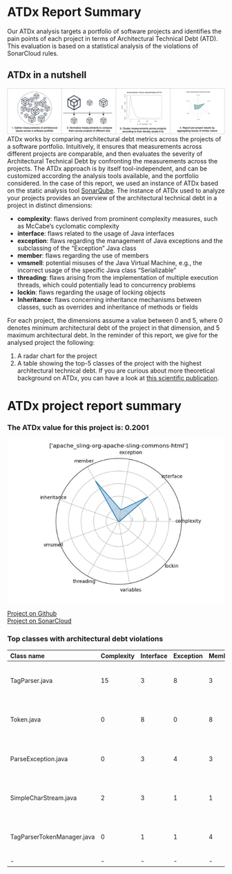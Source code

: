 # ATDx Report Summary
Our ATDx analysis targets a portfolio of software projects and identifies the pain points of each project in terms of Architectural Technical Debt (ATD). This evaluation is based on a statistical analysis of the violations of SonarCloud rules.

## ATDx in a nutshell
![ATDx in a nutshell](https://raw.githubusercontent.com/S2-group/ATDx_reports/master/plots/atdx_in_a_nutshell.jpg)
ATDx works by comparing architectural debt metrics across the projects of a software portfolio. Intuitively, it ensures that measurements across different projects are comparable, and then evaluates the severity of Architectural Technical Debt by confronting the measurements across the projects.
The ATDx approach is by itself tool-independent, and can be customized according the analysis tools available, and the portfolio considered.
In the case of this report, we used an instance of ATDx based on the static analysis tool [SonarQube](https://www.sonarqube.org/).
The instance of ATDx used to analyze your projects provides an overview of the architectural technical debt in a project in distinct dimensions:
* **complexity**: flaws derived from prominent complexity measures, such as McCabe’s cyclomatic complexity
* **interface**: flaws related to the usage of Java interfaces
* **exception**: flaws regarding the management of Java exceptions and the subclassing of the “Exception” Java class
* **member**: flaws regarding the use of members
* **vmsmell**: potential misuses of the Java Virtual Machine, e.g., the incorrect usage of the specific Java class “Serializable”
* **threading**: flaws arising from the implementation of multiple execution threads, which could potentially lead to concurrency problems
* **lockin**: flaws regarding the usage of locking objects
* **Inheritance**: flaws concerning inheritance mechanisms between classes, such as overrides and inheritance of methods or fields

For each project, the dimensions assume a value between 0 and 5, where 0 denotes minimum architectural debt of the project in that dimension, and 5 maximum architectural debt.
In the reminder of this report, we give for the analysed project the following:
1. A radar chart for the project
2. A table showing the top-5 classes of the project with the highest architectural technical debt.
If you are curious about more theoretical background on ATDx, you can have a look at [this scientific publication](https://robertoverdecchia.github.io/papers/ENASE_2020.pdf).


# ATDx project report summary

### The ATDx value for this project is: 0.2001

<img src="radarchart/apache_sling-org-apache-sling-commons-html.jpg"/><p style="text-align:left">[Project on Github](https://github.com/apache/sling-org-apache-sling-commons-html) <br> [Project on SonarCloud ](https://sonarcloud.io/dashboard?id=apache_sling-org-apache-sling-commons-html) <br></p>

### Top classes with architectural debt violations
| Class name                 | Complexity   | Interface   | Exception   | Member   | Inheritance   | Vmsmell   | Threading   | Variables   | Lockin   | Project                                    |
|:---------------------------|:-------------|:------------|:------------|:---------|:--------------|:----------|:------------|:------------|:---------|:-------------------------------------------|
| TagParser.java             | 15           | 3           | 8           | 3        | 0             | 0         | 0           | 0           | 0        | apache_sling-org-apache-sling-commons-html |
| Token.java                 | 0            | 8           | 0           | 8        | 0             | 0         | 0           | 0           | 0        | apache_sling-org-apache-sling-commons-html |
| ParseException.java        | 0            | 3           | 4           | 3        | 0             | 0         | 0           | 0           | 0        | apache_sling-org-apache-sling-commons-html |
| SimpleCharStream.java      | 2            | 3           | 1           | 1        | 0             | 0         | 0           | 0           | 0        | apache_sling-org-apache-sling-commons-html |
| TagParserTokenManager.java | 0            | 1           | 1           | 4        | 0             | 0         | 0           | 0           | 0        | apache_sling-org-apache-sling-commons-html |
| -                          | -            | -           | -           | -        | -             | -         | -           | -           | -        | -                                          |

